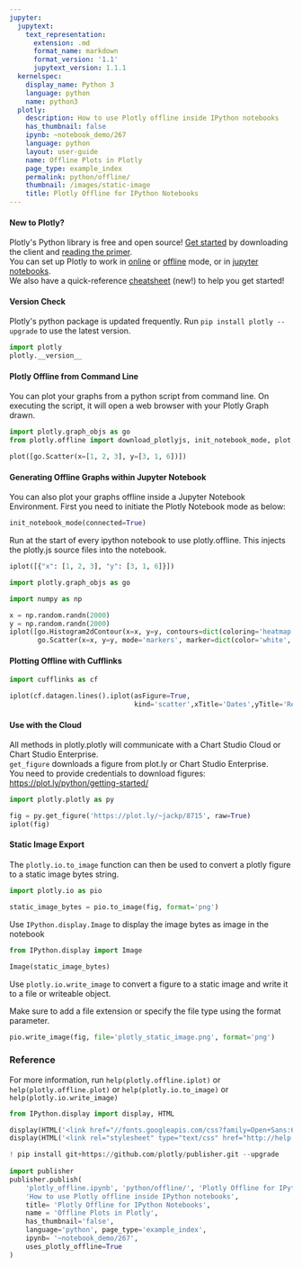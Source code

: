 ```yaml
---
jupyter:
  jupytext:
    text_representation:
      extension: .md
      format_name: markdown
      format_version: '1.1'
      jupytext_version: 1.1.1
  kernelspec:
    display_name: Python 3
    language: python
    name: python3
  plotly:
    description: How to use Plotly offline inside IPython notebooks
    has_thumbnail: false
    ipynb: ~notebook_demo/267
    language: python
    layout: user-guide
    name: Offline Plots in Plotly
    page_type: example_index
    permalink: python/offline/
    thumbnail: /images/static-image
    title: Plotly Offline for IPython Notebooks
---
```


#### New to Plotly?
Plotly's Python library is free and open source! [Get started](https://plot.ly/python/getting-started/) by downloading the client and [reading the primer](https://plot.ly/python/getting-started/).
<br>You can set up Plotly to work in [online](https://plot.ly/python/getting-started/#initialization-for-online-plotting) or [offline](https://plot.ly/python/getting-started/#initialization-for-offline-plotting) mode, or in [jupyter notebooks](https://plot.ly/python/getting-started/#start-plotting-online).
<br>We also have a quick-reference [cheatsheet](https://images.plot.ly/plotly-documentation/images/python_cheat_sheet.pdf) (new!) to help you get started!


#### Version Check
Plotly's python package is updated frequently. Run `pip install plotly --upgrade` to use the latest version.

```python
import plotly
plotly.__version__
```

#### Plotly Offline from Command Line
You can plot your graphs from a python script from command line. On executing the script, it will open a web browser with your Plotly Graph drawn.

```python
import plotly.graph_objs as go
from plotly.offline import download_plotlyjs, init_notebook_mode, plot, iplot

plot([go.Scatter(x=[1, 2, 3], y=[3, 1, 6])])
```

#### Generating Offline Graphs within Jupyter Notebook
You can also plot your graphs offline inside a Jupyter Notebook Environment. First you need to initiate the Plotly Notebook mode as below:

```python
init_notebook_mode(connected=True)
```

Run at the start of every ipython notebook to use plotly.offline. This injects the plotly.js source files into the notebook.

```python
iplot([{"x": [1, 2, 3], "y": [3, 1, 6]}])
```

```python
import plotly.graph_objs as go

import numpy as np

x = np.random.randn(2000)
y = np.random.randn(2000)
iplot([go.Histogram2dContour(x=x, y=y, contours=dict(coloring='heatmap')),
       go.Scatter(x=x, y=y, mode='markers', marker=dict(color='white', size=3, opacity=0.3))], show_link=False)
```

#### Plotting Offline with Cufflinks

```python
import cufflinks as cf

iplot(cf.datagen.lines().iplot(asFigure=True,
                               kind='scatter',xTitle='Dates',yTitle='Returns',title='Returns'))
```

#### Use with the Cloud
All methods in plotly.plotly will communicate with a Chart Studio Cloud or Chart Studio Enterprise. <br>
`get_figure` downloads a figure from plot.ly or Chart Studio Enterprise.<br> 
You need to provide credentials to download figures: https://plot.ly/python/getting-started/

```python
import plotly.plotly as py 

fig = py.get_figure('https://plot.ly/~jackp/8715', raw=True)
iplot(fig)
```

#### Static Image Export


The `plotly.io.to_image` function can then be used to convert a plotly figure to a static image bytes string.

```python
import plotly.io as pio

static_image_bytes = pio.to_image(fig, format='png')
```

Use `IPython.display.Image` to display the image bytes as image in the notebook

```python
from IPython.display import Image

Image(static_image_bytes)
```

Use `plotly.io.write_image` to convert a figure to a static image and write it to a file or writeable object.

Make sure to add a file extension or specify the file type using the format parameter.

```python
pio.write_image(fig, file='plotly_static_image.png', format='png')
```

### Reference
For more information, run `help(plotly.offline.iplot)` or `help(plotly.offline.plot)` or `help(plotly.io.to_image)` or `help(plotly.io.write_image)`

```python
from IPython.display import display, HTML

display(HTML('<link href="//fonts.googleapis.com/css?family=Open+Sans:600,400,300,200|Inconsolata|Ubuntu+Mono:400,700" rel="stylesheet" type="text/css" />'))
display(HTML('<link rel="stylesheet" type="text/css" href="http://help.plot.ly/documentation/all_static/css/ipython-notebook-custom.css">'))

! pip install git+https://github.com/plotly/publisher.git --upgrade
    
import publisher
publisher.publish(
    'plotly_offline.ipynb', 'python/offline/', 'Plotly Offline for IPython Notebooks',
    'How to use Plotly offline inside IPython notebooks',
    title= 'Plotly Offline for IPython Notebooks',
    name = 'Offline Plots in Plotly',
    has_thumbnail='false', 
    language='python', page_type='example_index',
    ipynb= '~notebook_demo/267',
    uses_plotly_offline=True
)
```

```python

```
